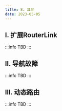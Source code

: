 ```yaml
---
title: 8. 其他
date: 2023-05-05
---
```

## Ⅰ. 扩展RouterLink
:::info
TBD
:::

## Ⅱ. 导航故障
:::info
TBD
:::

## Ⅲ. 动态路由
:::info
TBD
:::